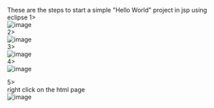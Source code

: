 These are the steps to start a simple "Hello World" project in jsp using eclipse 
1> <br /> ![image](https://github.com/fahminmd/Jsp/assets/75845854/d6c65bd7-a660-4e5a-9800-308794a68d04) <br />
2> <br /> ![image](https://github.com/fahminmd/Jsp/assets/75845854/d4f9c3c3-f06a-41c4-96e1-042a12e3e8f3) <br />
3> <br /> ![image](https://github.com/fahminmd/Jsp/assets/75845854/0ab0627f-083f-48f1-9285-83a491423c4a) <br />
4> <br /> ![image](https://github.com/fahminmd/Jsp/assets/75845854/12499ce8-0c9e-474d-bb61-ab21a795ea0b) <br />

5> <br /> right click on the html page <br />
![image](https://github.com/fahminmd/Jsp/assets/75845854/246a2517-963d-404a-b8db-0ca647afec56) <br />
